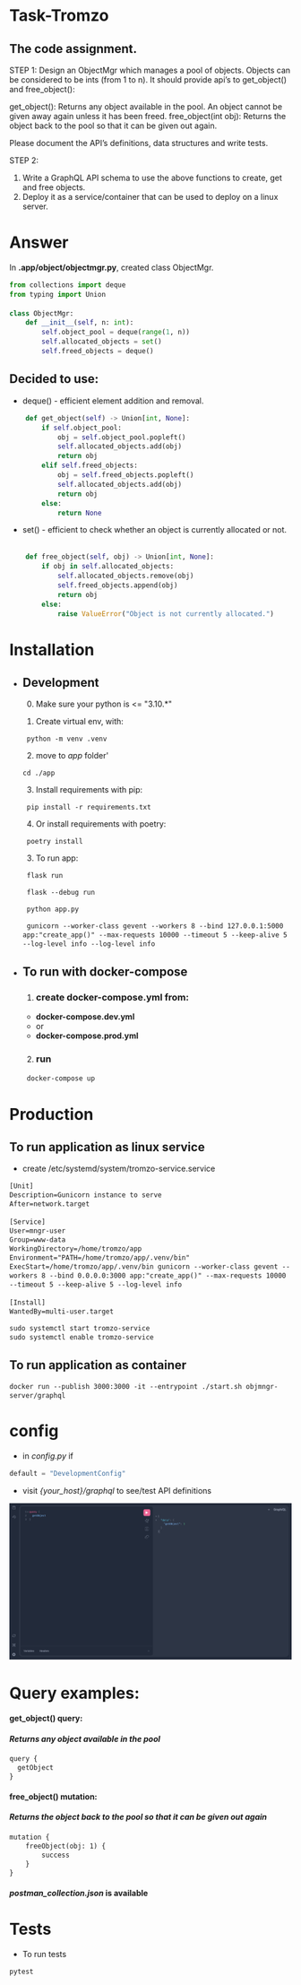 # Task-Tromzo

## The code assignment.

STEP 1:
Design an ObjectMgr which manages a pool of objects. Objects can be considered to be ints (from 1 to n). It should provide api’s to get_object() and free_object():

get_object(): Returns any object available in the pool. An object cannot be given away again unless it has been freed.
free_object(int obj): Returns the object back to the pool so that it can be given out again.

Please document the API’s definitions, data structures and write tests.

STEP 2:

1. Write a GraphQL API schema to use the above functions to create, get and free objects.
2. Deploy it as a service/container that can be used to deploy on a linux server.

# Answer

In **.app/object/objectmgr.py**, created class ObjectMgr.

```python
from collections import deque
from typing import Union

class ObjectMgr:
    def __init__(self, n: int):
        self.object_pool = deque(range(1, n))
        self.allocated_objects = set()
        self.freed_objects = deque()
```

## Decided to use:

- deque() - efficient element addition and removal.

```python
    def get_object(self) -> Union[int, None]:
        if self.object_pool:
            obj = self.object_pool.popleft()
            self.allocated_objects.add(obj)
            return obj
        elif self.freed_objects:
            obj = self.freed_objects.popleft()
            self.allocated_objects.add(obj)
            return obj
        else:
            return None
```

- set() - efficient to check whether an object is currently allocated or not.

```python

    def free_object(self, obj) -> Union[int, None]:
        if obj in self.allocated_objects:
            self.allocated_objects.remove(obj)
            self.freed_objects.append(obj)
            return obj
        else:
            raise ValueError("Object is not currently allocated.")
```

# Installation

- ## Development

  0. Make sure your python is <= "3.10.\*"

  1. Create virtual env, with:

  ```shell
   python -m venv .venv
  ```

  2. move to _app_ folder'

  ```shell
  cd ./app
  ```

  3. Install requirements with pip:

  ```shell
   pip install -r requirements.txt
  ```

  4. Or install requirements with poetry:

  ```shell
   poetry install
  ```

  3. To run app:

  ```shell
   flask run
  ```

  ```shell
   flask --debug run
  ```

  ```shell
   python app.py
  ```

  ```shell
   gunicorn --worker-class gevent --workers 8 --bind 127.0.0.1:5000 app:"create_app()" --max-requests 10000 --timeout 5 --keep-alive 5 --log-level info --log-level info
  ```

- ## To run with docker-compose

  1. ### create **docker-compose.yml** from:

  - **docker-compose.dev.yml**
  - or
  - **docker-compose.prod.yml**

  2. ### run

  ```shell
   docker-compose up
  ```

# Production

## To run application as linux service

- create /etc/systemd/system/tromzo-service.service

```shell
[Unit]
Description=Gunicorn instance to serve
After=network.target

[Service]
User=mngr-user
Group=www-data
WorkingDirectory=/home/tromzo/app
Environment="PATH=/home/tromzo/app/.venv/bin"
ExecStart=/home/tromzo/app/.venv/bin gunicorn --worker-class gevent --workers 8 --bind 0.0.0.0:3000 app:"create_app()" --max-requests 10000 --timeout 5 --keep-alive 5 --log-level info

[Install]
WantedBy=multi-user.target
```

```shell
sudo systemctl start tromzo-service
sudo systemctl enable tromzo-service
```

## To run application as container

```shell
docker run --publish 3000:3000 -it --entrypoint ./start.sh objmngr-server/graphql
```

# config

- in _config.py_ if

```python
default = "DevelopmentConfig"
```

- visit _{your_host}/graphql_ to see/test API definitions

![plgrd](static/image.png)

# Query examples:

#### get_object() query:

#### _Returns any object available in the pool_

```graph
query {
  getObject
}
```

#### free_object() mutation:

#### _Returns the object back to the pool so that it can be given out again_

```graph
mutation {
    freeObject(obj: 1) {
        success
    }
}
```

#### _postman_collection.json_ is available

# Tests

- To run tests

```shell
pytest
```
